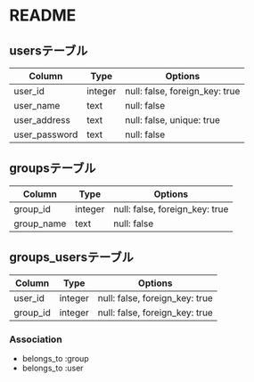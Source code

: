 # README

## usersテーブル

|Column|Type|Options|
|------|----|-------|
|user_id|integer|null: false, foreign_key: true|
|user_name|text|null: false|
|user_address|text|null: false, unique: true|
|user_password|text|null: false|

## groupsテーブル

|Column|Type|Options|
|------|----|-------|
|group_id|integer|null: false, foreign_key: true|
|group_name|text|null: false|

## groups_usersテーブル

|Column|Type|Options|
|------|----|-------|
|user_id|integer|null: false, foreign_key: true|
|group_id|integer|null: false, foreign_key: true|

### Association
- belongs_to :group
- belongs_to :user


